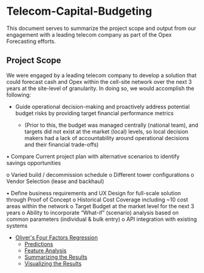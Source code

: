 # Telecom-Capital-Budgeting
This document serves to summarize the project scope and output from our engagement with a leading telecom company as part of the Opex Forecasting efforts.






## Project Scope
We were engaged by a leading telecom company to develop a solution that could forecast cash and Opex within the cell-site network over the next 3 years at the site-level of granularity.  In doing so, we would accomplish the following:

- Guide operational decision-making and proactively address potential budget risks by providing target financial performance metrics 

  - (Prior to this, the budget was managed centrally (national team), and targets did not exist at the market (local) levels, so local decision makers had a lack of accountability around operational decisions and their financial trade-offs)

•	Compare Current project plan with alternative scenarios to identify savings opportunities

  o	Varied build / decommission schedule
  o	Different tower configurations
  o	Vendor Selection (lease and backhaul)

•	Define business requirements and UX Design for full-scale solution through Proof of Concept
o	Historical Cost Coverage including ~10 cost areas within the network
o	Target Budget at the market level for the next 3 years
o	Ability to incorporate “What-if” (scenario) analysis based on common parameters (individual & bulk entry)
o	API integration with existing systems

- [Oliver's Four Factors Regression](https://github.com/PatrickJWalsh/NBA-Win-Predictor/blob/main/README.md#olivers-four-factors-regression)
    - [Predictions](https://github.com/PatrickJWalsh/NBA-Win-Predictor/blob/main/README.md#predictions)
    - [Feature Analysis](https://github.com/PatrickJWalsh/NBA-Win-Predictor/blob/main/README.md#feature-analysis)
    - [Summarizing the Results](https://github.com/PatrickJWalsh/NBA-Win-Predictor/blob/main/README.md#summarizing-the-results)
    - [Visualizing the Results](https://github.com/PatrickJWalsh/NBA-Win-Predictor/blob/main/README.md#visualizing-the-results)
